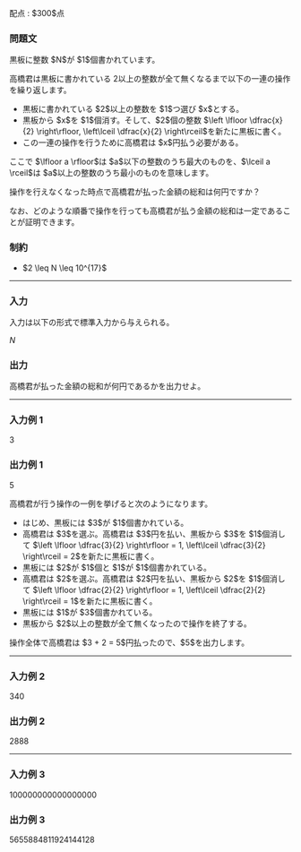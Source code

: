 
<div>

<span>

<span>

<p>
配点 : $300$点
</p>

<div>

<section>

### **問題文**

<p>
黒板に整数 $N$が $1$個書かれています。

高橋君は黒板に書かれている $2$以上の整数が全て無くなるまで以下の一連の操作を繰り返します。
</p>

<ul>

<li>
黒板に書かれている $2$以上の整数を $1$つ選び $x$とする。
</li>

<li>
黒板から $x$を $1$個消す。そして、$2$個の整数 $\left \lfloor \dfrac{x}{2} \right\rfloor, \left\lceil \dfrac{x}{2} \right\rceil$を新たに黒板に書く。
</li>

<li>
この一連の操作を行うために高橋君は $x$円払う必要がある。
</li>

</ul>

<p>
ここで $\lfloor a \rfloor$は $a$以下の整数のうち最大のものを、$\lceil a \rceil$は $a$以上の整数のうち最小のものを意味します。
</p>

<p>
操作を行えなくなった時点で高橋君が払った金額の総和は何円ですか？

なお、どのような順番で操作を行っても高橋君が払う金額の総和は一定であることが証明できます。
</p>

</section>

</div>

<div>

<section>

### **制約**

<ul>

<li>
$2 \leq N \leq 10^{17}$
</li>

</ul>

</section>

</div>

---

<div>

<div>

<section>

### **入力**

<p>
入力は以下の形式で標準入力から与えられる。
</p>

<div>

$N$
</div>

</section>

</div>

<div>

<section>

### **出力**

<p>
高橋君が払った金額の総和が何円であるかを出力せよ。
</p>

</section>

</div>

</div>

---

<div>

<section>

### **入力例 1**

<div>

3

</div>

</section>

</div>

<div>

<section>

### **出力例 1**

<div>

5

</div>

<p>
高橋君が行う操作の一例を挙げると次のようになります。
</p>

<ul>

<li>
はじめ、黒板には $3$が $1$個書かれている。
</li>

<li>
高橋君は $3$を選ぶ。高橋君は $3$円を払い、黒板から $3$を $1$個消して $\left \lfloor \dfrac{3}{2} \right\rfloor = 1, \left\lceil \dfrac{3}{2} \right\rceil = 2$を新たに黒板に書く。
</li>

<li>
黒板には $2$が $1$個と $1$が $1$個書かれている。
</li>

<li>
高橋君は $2$を選ぶ。高橋君は $2$円を払い、黒板から $2$を $1$個消して $\left \lfloor \dfrac{2}{2} \right\rfloor = 1, \left\lceil \dfrac{2}{2} \right\rceil = 1$を新たに黒板に書く。
</li>

<li>
黒板には $1$が $3$個書かれている。
</li>

<li>
黒板から $2$以上の整数が全て無くなったので操作を終了する。
</li>

</ul>

<p>
操作全体で高橋君は $3 + 2 = 5$円払ったので、$5$を出力します。
</p>

</section>

</div>

---

<div>

<section>

### **入力例 2**

<div>

340

</div>

</section>

</div>

<div>

<section>

### **出力例 2**

<div>

2888

</div>

</section>

</div>

---

<div>

<section>

### **入力例 3**

<div>

100000000000000000

</div>

</section>

</div>

<div>

<section>

### **出力例 3**

<div>

5655884811924144128

</div>

</section>

</div>

</span>

</span>

</div>
